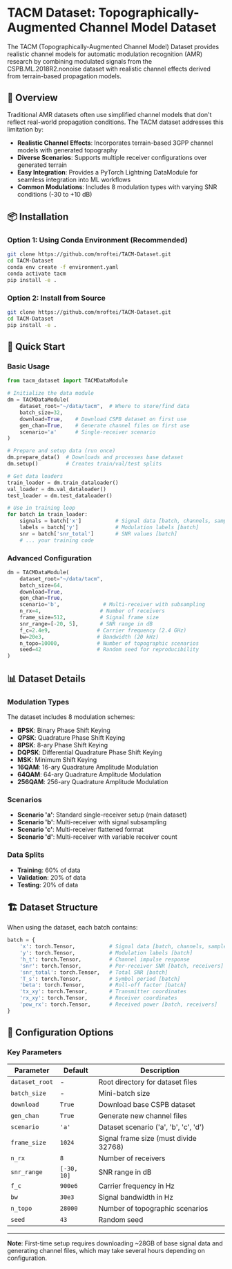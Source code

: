 # TACM Dataset: Topographically-Augmented Channel Model Dataset

The TACM (Topographically-Augmented Channel Model) Dataset provides realistic channel models for automatic modulation recognition (AMR) research by combining modulated signals from the CSPB.ML.2018R2.nonoise dataset with realistic channel effects derived from terrain-based propagation models.

## 🎯 Overview

Traditional AMR datasets often use simplified channel models that don't reflect real-world propagation conditions. The TACM dataset addresses this limitation by:

- **Realistic Channel Effects**: Incorporates terrain-based 3GPP channel models with generated topography
- **Diverse Scenarios**: Supports multiple receiver configurations over generated terrain
- **Easy Integration**: Provides a PyTorch Lightning DataModule for seamless integration into ML workflows
- **Common Modulations**: Includes 8 modulation types with varying SNR conditions (-30 to +10 dB)

## 📦 Installation

### Option 1: Using Conda Environment (Recommended)
```bash
git clone https://github.com/mroftei/TACM-Dataset.git
cd TACM-Dataset
conda env create -f environment.yaml
conda activate tacm
pip install -e .
```

### Option 2: Install from Source
```bash
git clone https://github.com/mroftei/TACM-Dataset.git
cd TACM-Dataset
pip install -e .
```


## 🚀 Quick Start

### Basic Usage

```python
from tacm_dataset import TACMDataModule

# Initialize the data module
dm = TACMDataModule(
    dataset_root="~/data/tacm",  # Where to store/find data
    batch_size=32,
    download=True,    # Download CSPB dataset on first use
    gen_chan=True,    # Generate channel files on first use
    scenario='a'      # Single-receiver scenario
)

# Prepare and setup data (run once)
dm.prepare_data()  # Downloads and processes base dataset
dm.setup()         # Creates train/val/test splits

# Get data loaders
train_loader = dm.train_dataloader()
val_loader = dm.val_dataloader()
test_loader = dm.test_dataloader()

# Use in training loop
for batch in train_loader:
    signals = batch['x']           # Signal data [batch, channels, samples]
    labels = batch['y']            # Modulation labels [batch]
    snr = batch['snr_total']       # SNR values [batch]
    # ... your training code
```

### Advanced Configuration

```python
dm = TACMDataModule(
    dataset_root="~/data/tacm",
    batch_size=64,
    download=True,
    gen_chan=True,
    scenario='b',              # Multi-receiver with subsampling
    n_rx=4,                   # Number of receivers
    frame_size=512,           # Signal frame size
    snr_range=[-20, 5],       # SNR range in dB
    f_c=2.4e9,               # Carrier frequency (2.4 GHz)
    bw=20e3,                 # Bandwidth (20 kHz)
    n_topo=10000,            # Number of topographic scenarios
    seed=42                  # Random seed for reproducibility
)
```

## 📊 Dataset Details

### Modulation Types
The dataset includes 8 modulation schemes:
- **BPSK**: Binary Phase Shift Keying
- **QPSK**: Quadrature Phase Shift Keying  
- **8PSK**: 8-ary Phase Shift Keying
- **DQPSK**: Differential Quadrature Phase Shift Keying
- **MSK**: Minimum Shift Keying
- **16QAM**: 16-ary Quadrature Amplitude Modulation
- **64QAM**: 64-ary Quadrature Amplitude Modulation
- **256QAM**: 256-ary Quadrature Amplitude Modulation

### Scenarios
- **Scenario 'a'**: Standard single-receiver setup (main dataset)
- **Scenario 'b'**: Multi-receiver with signal subsampling
- **Scenario 'c'**: Multi-receiver flattened format
- **Scenario 'd'**: Multi-receiver with variable receiver count

### Data Splits
- **Training**: 60% of data
- **Validation**: 20% of data  
- **Testing**: 20% of data

## 🏗️ Dataset Structure

When using the dataset, each batch contains:

```python
batch = {
    'x': torch.Tensor,           # Signal data [batch, channels, samples]
    'y': torch.Tensor,           # Modulation labels [batch]
    'h_t': torch.Tensor,         # Channel impulse response
    'snr': torch.Tensor,         # Per-receiver SNR [batch, receivers]
    'snr_total': torch.Tensor,   # Total SNR [batch]
    'T_s': torch.Tensor,         # Symbol period [batch]
    'beta': torch.Tensor,        # Roll-off factor [batch]
    'tx_xy': torch.Tensor,       # Transmitter coordinates
    'rx_xy': torch.Tensor,       # Receiver coordinates
    'pow_rx': torch.Tensor,      # Received power [batch, receivers]
}
```

## 🔧 Configuration Options

### Key Parameters

| Parameter | Default | Description |
|-----------|---------|-------------|
| `dataset_root` | - | Root directory for dataset files |
| `batch_size` | - | Mini-batch size |
| `download` | `True` | Download base CSPB dataset |
| `gen_chan` | `True` | Generate new channel files |
| `scenario` | `'a'` | Dataset scenario ('a', 'b', 'c', 'd') |
| `frame_size` | `1024` | Signal frame size (must divide 32768) |
| `n_rx` | `8` | Number of receivers |
| `snr_range` | `[-30, 10]` | SNR range in dB |
| `f_c` | `900e6` | Carrier frequency in Hz |
| `bw` | `30e3` | Signal bandwidth in Hz |
| `n_topo` | `28000` | Number of topographic scenarios |
| `seed` | `43` | Random seed |

---

**Note**: First-time setup requires downloading ~28GB of base signal data and generating channel files, which may take several hours depending on configuration.
